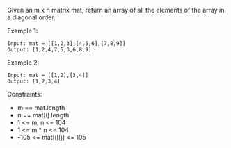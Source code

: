 Given an m x n matrix mat, return an array of all the elements of the array in a diagonal order.

 

Example 1:
```
Input: mat = [[1,2,3],[4,5,6],[7,8,9]]
Output: [1,2,4,7,5,3,6,8,9]
```

Example 2:
```
Input: mat = [[1,2],[3,4]]
Output: [1,2,3,4]
```

Constraints:

- m == mat.length
- n == mat[i].length
- 1 <= m, n <= 104
- 1 <= m * n <= 104
- -105 <= mat[i][j] <= 105